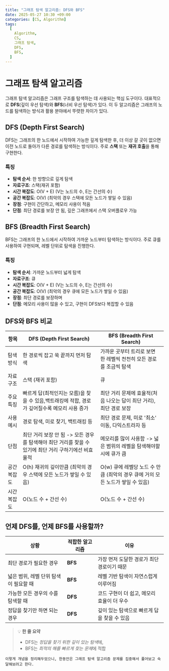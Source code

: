 ```yaml
---
title: "그래프 탐색 알고리즘: DFS와 BFS"
date: 2025-05-27 10:30 +09:00
categories: [CS, Algorithm]
tags:
  [
    Algorithm,
    CS,
    그래프 탐색,
    DFS,
    BFS,
  ]
---
```


# 그래프 탐색 알고리즘

그래프 탐색 알고리즘은 그래프 구조를 탐색하는 데 사용되는 핵심 도구이다. 대표적으로 **DFS**(깊이 우선 탐색)와 **BFS**(너비 우선 탐색)가 있다. 이 두 알고리즘은 그래프의 노드를 탐색하는 방식과 활용 분야에서 뚜렷한 차이가 있다.

## DFS (Depth First Search)

DFS는 그래프의 한 노드에서 시작하여 가능한 깊게 탐색한 후, 더 이상 갈 곳이 없으면 이전 노드로 돌아가 다른 경로를 탐색하는 방식이다. 주로 **스택** 또는 **재귀 호출**을 통해 구현한다.

### 특징

- **탐색 순서**: 한 방향으로 깊게 탐색
- **자료구조**: 스택(재귀 포함)
- **시간 복잡도**: O(V + E) (V는 노드의 수, E는 간선의 수)
- **공간 복잡도**: O(V) (최악의 경우 스택에 모든 노드가 쌓일 수 있음)
- **장점**: 구현이 간단하고, 메모리 사용이 적음
- **단점**: 최단 경로를 보장 안 됨, 깊은 그래프에서 스택 오버플로우 가능

## BFS (Breadth First Search)

BFS는 그래프의 한 노드에서 시작하여 가까운 노드부터 탐색하는 방식이다. 주로 큐를 사용하여 구현되며, 레벨 단위로 탐색을 진행한다.

### 특징

- **탐색 순서**: 가까운 노드부터 넓게 탐색
- **자료구조**: 큐
- **시간 복잡도**: O(V + E) (V는 노드의 수, E는 간선의 수)
- **공간 복잡도**: O(V) (최악의 경우 큐에 모든 노드가 쌓일 수 있음)
- **장점**: 최단 경로를 보장하며
- **단점**: 메모리 사용이 많을 수 있고, 구현이 DFS보다 복잡할 수 있음

## DFS와 BFS 비교

| 항목        | DFS (Depth First Search)        | BFS (Breadth First Search)       |
|-------------|----------------------------------|-----------------------------------|
| 탐색 방식   | 한 경로씩 잡고 쑥 끝까지 먼저 탐색            | 가까운 곳부터 트리로 보면 한 레벨씩 천천히 모든 경로를 조금씩 탐색         |
| 자료구조     | 스택 (재귀 포함)                | 큐                                |
| 주요 특징   | 빠르게 답(최적인지는 모름)을 찾을 수 있음,백트래킹에 적합, 경로가 깊어질수록 메모리 사용 증가 | 최단 거리 문제에 효율적(처음 나오는 답이 최단 거리), 최단 경로 보장       |
| 사용 예시  | 경로 탐색, 미로 찾기, 백트래킹 등 | 최단 경로 문제, 미로 '최소' 이동, 다익스트라자 등   |
| 단점      | 최단 거리 보장 안 됨 -> 모든 경우를 탐색해야 최단 거리를 찾을 수 있기에 최단 거리 구하기에선 비효율적 | 메모리를 많이 사용함 -> 넓은 범위의 레벨을 탐색해야할 시에 큐가 큼       |
| 공간 복잡도 | O(h) 재귀의 깊이만큼 (최악의 경우 스택에 모든 노드가 쌓일 수 있음) | O(w) 큐에 레벨당 노드 수 만큼 (최악의 경우 큐에 거의 모든 노드가 쌓일 수 있음) |
| 시간 복잡도 | O(노드 수 + 간선 수) | O(노드 수 + 간선 수) |

## 언제 DFS를, 언제 BFS를 사용할까?

| 상황 | 적합한 알고리즘 | 이유 |
|------|----------------|------|
| 최단 경로가 필요한 경우 | **BFS** | 가장 먼저 도달한 경로가 최단 경로이기 때문 |
| 넓은 범위, 레벨 단위 탐색이 필요할 때 | **BFS** | 레벨 기반 탐색이 자연스럽게 이루어짐 |
| 가능한 모든 경우의 수를 탐색할 때 | **DFS** | 코드 구현이 더 쉽고, 메모리 효율이 더 우수 |
| 정답을 찾기만 하면 되는 경우 | **DFS** | 깊이 있는 탐색으로 빠르게 답을 찾을 수 있음 |

> 💡 **한 줄 요약**  
> - DFS는 *정답을 찾기 위한 깊이 있는 탐색*에,  
> - BFS는 *최적의 해를 빠르게 찾는 문제*에 적합

```
이렇게 개념을 정리해두었으니, 한동안은 그래프 탐색 알고리즘 문제를 집중해서 풀어보고 숙달해보려고 한다.
```
